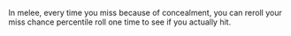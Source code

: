 In melee, every time you miss because of concealment, you can reroll your miss chance percentile roll one time to see if you actually hit.